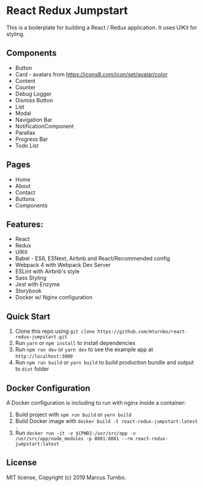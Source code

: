 # React Redux Jumpstart

This is a boilerplate for building a React / Redux application.
It uses UIKit for styling.

## Components
* Button
* Card - avatars from https://icons8.com/icon/set/avatar/color
* Content
* Counter
* Debug Logger
* Dismiss Button
* List
* Modal
* Navigation Bar
* NotificationComponent
* Parallax
* Progress Bar
* Todo List

## Pages
* Home
* About
* Contact
* Buttons
* Components

## Features:
* React
* Redux
* UIKit
* Babel - ES6, ESNext, Airbnb and React/Recommended config
* Webpack 4 with Webpack Dev Server
* ESLint with Airbnb's style 
* Sass Styling
* Jest with Enzyme
* Storybook
* Docker w/ Nginx configuration

## Quick Start
1. Clone this repo using `git clone https://github.com/mturnbo/react-redux-jumpstart.git`
1. Run `yarn` or `npm install` to install dependencies
1. Run `npm run dev` or `yarn dev` to see the example app at `http://localhost:3000`
1. Run `npm run build` or `yarn build` to build production bundle and output to `dist` folder

## Docker Configuration
A Docker configuration is including to run with nginx inside a container:
1. Build project with `npm run build` or `yarn build`
1. Build Docker image with `docker build -t react-redux-jumpstart:latest .`
1. Run `docker run -it -v ${PWD}:/usr/src/app -v /usr/src/app/node_modules -p 8081:8081 --rm react-redux-jumpstart:latest`

## License
MIT license, Copyright (c) 2019 Marcus Turnbo.
